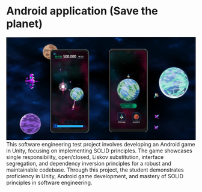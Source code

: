 # Android application (Save the planet)
![/SaveThePlanet.png](https://github.com/MicheleMarax/Project-Save-The-Planet/blob/master/SaveThePlanet.png)
This software engineering test project involves developing an Android game in Unity, focusing on implementing SOLID principles. The game showcases single responsibility, open/closed, Liskov substitution, interface segregation, and dependency inversion principles for a robust and maintainable codebase. Through this project, the student demonstrates proficiency in Unity, Android game development, and mastery of SOLID principles in software engineering.

